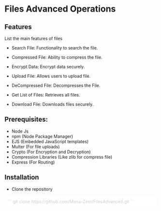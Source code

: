 # Files Advanced Operations

## Features
 List the main features of files 
- Search File: Functionality to search the file.
* Compressed File: Ability to compress the file.

* Encrypt Data: Encrypt data securely.
* Upload File: Allows users to upload file.
* DeCompressed File: Decompresses the File.
* Get List of Files: Retrieves all files.
* Download File: Downloads files securely.

## Prerequisites:
 - Node Js
 - npm (Node Package Manager)
 - EJS (Embedded JavaScript templates)
 - Multer (For file uploads)
 - Crypto (For Encryption and Decryption)
 - Compression Libraries (Like zlib for compress file)
 - Express (For Routing)

 ## Installation
 - Clone the repository
 <div style="background-color: #fff; color:#ccc; padding: 10px;">
 ```
 git clone https://github.com/Muna-Zeer/FilesAdvanced.git
 ```
 </div>